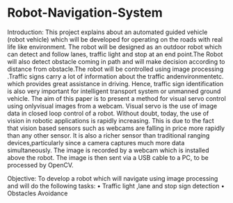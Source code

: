 # Robot-Navigation-System
Introduction:
This project explains about an automated guided vehicle (robot vehicle) which will be developed for operating on the roads with real life like environment. The robot will be designed as an outdoor robot which can detect and follow lanes,  traffic  light and stop at an end point.The Robot will also detect obstacle  coming in path and will make decision according to distance from obstacle.The robot will be controlled using  image processing .Traffic signs carry a lot of information about the traffic andenvironmentetc. which provides great assistance in driving. Hence, traffic sign identification is also very important for intelligent transport system or unmanned ground vehicle. The aim of this paper is to present a method for visual servo control using onlyvisual images from a webcam. Visual servo is the use of image data in closed loop control of a robot. Without doubt, today, the use of vision in robotic applications is rapidly increasing. This is due to the fact that vision based sensors such as webcams are falling in price more rapidly than any other sensor. It is also a richer sensor than traditional ranging  devices,particularly since a camera captures much more data simultaneously.
The image is recorded by a webcam which is installed above the robot. The image is then sent via a USB cable to a PC, to be processed by OpenCV.



Objective: 
To develop a robot which will navigate  using image processing and  will  do the following tasks:
•	Traffic light ,lane and stop sign detection
•	Obstacles Avoidance
